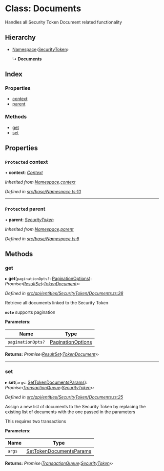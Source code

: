 # Class: Documents

Handles all Security Token Document related functionality

## Hierarchy

* [Namespace](base.namespace.md)‹[SecurityToken](api_entities_securitytoken.securitytoken.md)›

  ↳ **Documents**

## Index

### Properties

* [context](api_entities_securitytoken.documents.md#protected-context)
* [parent](api_entities_securitytoken.documents.md#protected-parent)

### Methods

* [get](api_entities_securitytoken.documents.md#get)
* [set](api_entities_securitytoken.documents.md#set)

## Properties

### `Protected` context

• **context**: *[Context](context.context-1.md)*

*Inherited from [Namespace](base.namespace.md).[context](base.namespace.md#protected-context)*

*Defined in [src/base/Namespace.ts:10](https://github.com/PolymathNetwork/polymesh-sdk/blob/7e9a732/src/base/Namespace.ts#L10)*

___

### `Protected` parent

• **parent**: *[SecurityToken](api_entities_securitytoken.securitytoken.md)*

*Inherited from [Namespace](base.namespace.md).[parent](base.namespace.md#protected-parent)*

*Defined in [src/base/Namespace.ts:8](https://github.com/PolymathNetwork/polymesh-sdk/blob/7e9a732/src/base/Namespace.ts#L8)*

## Methods

###  get

▸ **get**(`paginationOpts?`: [PaginationOptions](../interfaces/types.paginationoptions.md)): *Promise‹[ResultSet](../interfaces/types.resultset.md)‹[TokenDocument](../interfaces/types.tokendocument.md)››*

*Defined in [src/api/entities/SecurityToken/Documents.ts:38](https://github.com/PolymathNetwork/polymesh-sdk/blob/7e9a732/src/api/entities/SecurityToken/Documents.ts#L38)*

Retrieve all documents linked to the Security Token

**`note`** supports pagination

**Parameters:**

Name | Type |
------ | ------ |
`paginationOpts?` | [PaginationOptions](../interfaces/types.paginationoptions.md) |

**Returns:** *Promise‹[ResultSet](../interfaces/types.resultset.md)‹[TokenDocument](../interfaces/types.tokendocument.md)››*

___

###  set

▸ **set**(`args`: [SetTokenDocumentsParams](../interfaces/api_procedures.settokendocumentsparams.md)): *Promise‹[TransactionQueue](base.transactionqueue.md)‹[SecurityToken](api_entities_securitytoken.securitytoken.md)››*

*Defined in [src/api/entities/SecurityToken/Documents.ts:25](https://github.com/PolymathNetwork/polymesh-sdk/blob/7e9a732/src/api/entities/SecurityToken/Documents.ts#L25)*

Assign a new list of documents to the Security Token by replacing the existing list of documents with the one passed in the parameters

This requires two transactions

**Parameters:**

Name | Type |
------ | ------ |
`args` | [SetTokenDocumentsParams](../interfaces/api_procedures.settokendocumentsparams.md) |

**Returns:** *Promise‹[TransactionQueue](base.transactionqueue.md)‹[SecurityToken](api_entities_securitytoken.securitytoken.md)››*
